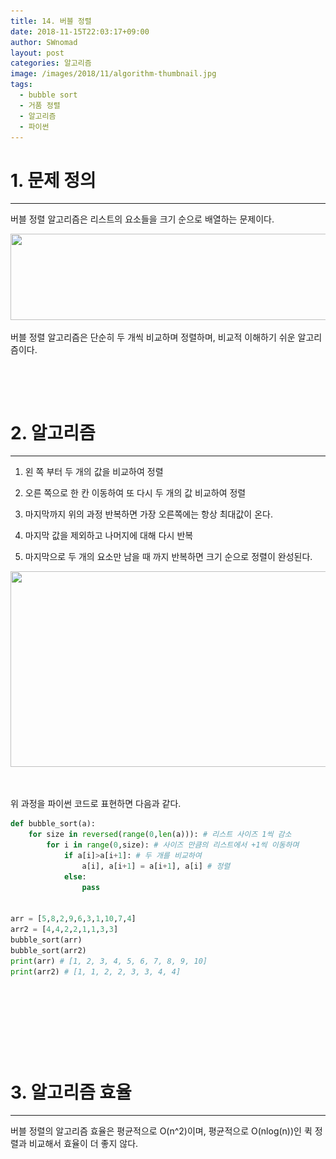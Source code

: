 ```yaml
---
title: 14. 버블 정렬
date: 2018-11-15T22:03:17+09:00
author: SWnomad
layout: post
categories: 알고리즘
image: /images/2018/11/algorithm-thumbnail.jpg
tags:
  - bubble sort
  - 거품 정렬
  - 알고리즘
  - 파이썬
---
```

# 1. 문제 정의

* * *

버블 정렬 알고리즘은 리스트의 요소들을 크기 순으로 배열하는 문제이다.

<img class="aligncenter wp-image-1341" src="/images/2018/11/no-name-10.jpg" alt="" width="551" height="138" srcset="/images/2018/11/no-name-10.jpg 783w, /images/2018/11/no-name-10-300x75.jpg 300w, /images/2018/11/no-name-10-768x192.jpg 768w" sizes="(max-width: 551px) 100vw, 551px" /> 

버블 정렬 알고리즘은 단순히 두 개씩 비교하며 정렬하며, 비교적 이해하기 쉬운 알고리즘이다.

&nbsp;

&nbsp;

# 2. 알고리즘

* * *

1. 왼 쪽 부터 두 개의 값을 비교하여 정렬

2. 오른 쪽으로 한 칸 이동하여 또 다시 두 개의 값 비교하여 정렬

3. 마지막까지 위의 과정 반복하면 가장 오른쪽에는 항상 최대값이 온다.

4. 마지막 값을 제외하고 나머지에 대해 다시 반복

5. 마지막으로 두 개의 요소만 남을 때 까지 반복하면 크기 순으로 정렬이 완성된다.

<img class="aligncenter wp-image-1356" src="/images/2018/11/1122.jpg" alt="" width="610" height="313" srcset="/images/2018/11/1122.jpg 913w, /images/2018/11/1122-300x154.jpg 300w, /images/2018/11/1122-768x394.jpg 768w" sizes="(max-width: 610px) 100vw, 610px" /> 

&nbsp;

위 과정을 파이썬 코드로 표현하면 다음과 같다.

~~~ python
def bubble_sort(a):
    for size in reversed(range(0,len(a))): # 리스트 사이즈 1씩 감소
        for i in range(0,size): # 사이즈 만큼의 리스트에서 +1씩 이동하며
            if a[i]>a[i+1]: # 두 개를 비교하여
                a[i], a[i+1] = a[i+1], a[i] # 정렬
            else:
                pass


arr = [5,8,2,9,6,3,1,10,7,4]
arr2 = [4,4,2,2,1,1,3,3]
bubble_sort(arr)
bubble_sort(arr2)
print(arr) # [1, 2, 3, 4, 5, 6, 7, 8, 9, 10]
print(arr2) # [1, 1, 2, 2, 3, 3, 4, 4]
~~~

&nbsp;

&nbsp;

&nbsp;

&nbsp;

# 3. 알고리즘 효율

* * *

버블 정렬의 알고리즘 효율은 평균적으로 O(n^2)이며, 평균적으로 O(nlog(n))인 퀵 정렬과 비교해서 효율이 더 좋지 않다.